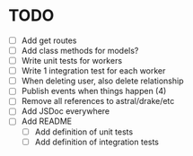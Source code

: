 # TODO

- [ ] Add get routes
- [ ] Add class methods for models?
- [ ] Write unit tests for workers
- [ ] Write 1 integration test for each worker
- [ ] When deleting user, also delete relationship
- [ ] Publish events when things happen (4)
- [ ] Remove all references to astral/drake/etc
- [ ] Add JSDoc everywhere
- [ ] Add README
	- [ ] Add definition of unit tests
  - [ ] Add definition of integration tests
